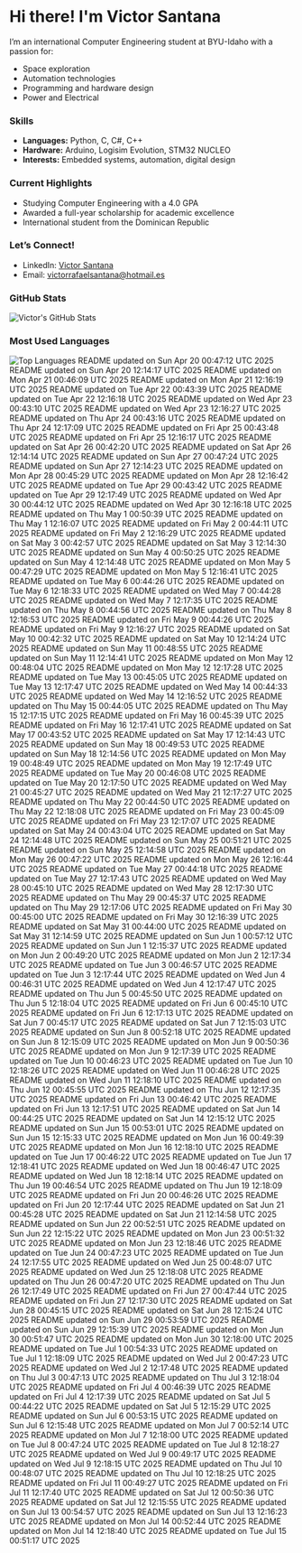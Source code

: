 # Hi there! I'm Victor Santana

I’m an international Computer Engineering student at BYU-Idaho with a passion for:
- Space exploration
- Automation technologies
- Programming and hardware design
- Power and Electrical

### Skills
- **Languages:** Python, C, C#, C++
- **Hardware:** Arduino, Logisim Evolution, STM32 NUCLEO
- **Interests:** Embedded systems, automation, digital design

### Current Highlights
- Studying Computer Engineering with a 4.0 GPA
- Awarded a full-year scholarship for academic excellence
- International student from the Dominican Republic

### Let’s Connect!
- LinkedIn: [Victor Santana](www.linkedin.com/in/victorrafaelsantana)
- Email: victorrafaelsantana@hotmail.es

### GitHub Stats
![Victor's GitHub Stats](https://github-readme-stats.vercel.app/api?username=vrsp05&show_icons=true&theme=tokyonight)

### Most Used Languages
![Top Languages](https://github-readme-stats.vercel.app/api/top-langs/?username=vrsp05&layout=compact&theme=tokyonight)
README updated on Sun Apr 20 00:47:12 UTC 2025
README updated on Sun Apr 20 12:14:17 UTC 2025
README updated on Mon Apr 21 00:46:09 UTC 2025
README updated on Mon Apr 21 12:16:19 UTC 2025
README updated on Tue Apr 22 00:43:39 UTC 2025
README updated on Tue Apr 22 12:16:18 UTC 2025
README updated on Wed Apr 23 00:43:10 UTC 2025
README updated on Wed Apr 23 12:16:27 UTC 2025
README updated on Thu Apr 24 00:43:16 UTC 2025
README updated on Thu Apr 24 12:17:09 UTC 2025
README updated on Fri Apr 25 00:43:48 UTC 2025
README updated on Fri Apr 25 12:16:17 UTC 2025
README updated on Sat Apr 26 00:42:20 UTC 2025
README updated on Sat Apr 26 12:14:14 UTC 2025
README updated on Sun Apr 27 00:47:24 UTC 2025
README updated on Sun Apr 27 12:14:23 UTC 2025
README updated on Mon Apr 28 00:45:29 UTC 2025
README updated on Mon Apr 28 12:16:42 UTC 2025
README updated on Tue Apr 29 00:43:42 UTC 2025
README updated on Tue Apr 29 12:17:49 UTC 2025
README updated on Wed Apr 30 00:44:12 UTC 2025
README updated on Wed Apr 30 12:16:18 UTC 2025
README updated on Thu May  1 00:50:39 UTC 2025
README updated on Thu May  1 12:16:07 UTC 2025
README updated on Fri May  2 00:44:11 UTC 2025
README updated on Fri May  2 12:16:29 UTC 2025
README updated on Sat May  3 00:42:57 UTC 2025
README updated on Sat May  3 12:14:30 UTC 2025
README updated on Sun May  4 00:50:25 UTC 2025
README updated on Sun May  4 12:14:48 UTC 2025
README updated on Mon May  5 00:47:29 UTC 2025
README updated on Mon May  5 12:16:41 UTC 2025
README updated on Tue May  6 00:44:26 UTC 2025
README updated on Tue May  6 12:18:33 UTC 2025
README updated on Wed May  7 00:44:28 UTC 2025
README updated on Wed May  7 12:17:35 UTC 2025
README updated on Thu May  8 00:44:56 UTC 2025
README updated on Thu May  8 12:16:53 UTC 2025
README updated on Fri May  9 00:44:26 UTC 2025
README updated on Fri May  9 12:16:27 UTC 2025
README updated on Sat May 10 00:42:32 UTC 2025
README updated on Sat May 10 12:14:24 UTC 2025
README updated on Sun May 11 00:48:55 UTC 2025
README updated on Sun May 11 12:14:41 UTC 2025
README updated on Mon May 12 00:48:04 UTC 2025
README updated on Mon May 12 12:17:28 UTC 2025
README updated on Tue May 13 00:45:05 UTC 2025
README updated on Tue May 13 12:17:47 UTC 2025
README updated on Wed May 14 00:44:33 UTC 2025
README updated on Wed May 14 12:16:52 UTC 2025
README updated on Thu May 15 00:44:05 UTC 2025
README updated on Thu May 15 12:17:15 UTC 2025
README updated on Fri May 16 00:45:39 UTC 2025
README updated on Fri May 16 12:17:41 UTC 2025
README updated on Sat May 17 00:43:52 UTC 2025
README updated on Sat May 17 12:14:43 UTC 2025
README updated on Sun May 18 00:49:53 UTC 2025
README updated on Sun May 18 12:14:56 UTC 2025
README updated on Mon May 19 00:48:49 UTC 2025
README updated on Mon May 19 12:17:49 UTC 2025
README updated on Tue May 20 00:46:08 UTC 2025
README updated on Tue May 20 12:17:50 UTC 2025
README updated on Wed May 21 00:45:27 UTC 2025
README updated on Wed May 21 12:17:27 UTC 2025
README updated on Thu May 22 00:44:50 UTC 2025
README updated on Thu May 22 12:18:08 UTC 2025
README updated on Fri May 23 00:45:09 UTC 2025
README updated on Fri May 23 12:17:07 UTC 2025
README updated on Sat May 24 00:43:04 UTC 2025
README updated on Sat May 24 12:14:48 UTC 2025
README updated on Sun May 25 00:51:21 UTC 2025
README updated on Sun May 25 12:14:58 UTC 2025
README updated on Mon May 26 00:47:22 UTC 2025
README updated on Mon May 26 12:16:44 UTC 2025
README updated on Tue May 27 00:44:18 UTC 2025
README updated on Tue May 27 12:17:43 UTC 2025
README updated on Wed May 28 00:45:10 UTC 2025
README updated on Wed May 28 12:17:30 UTC 2025
README updated on Thu May 29 00:45:37 UTC 2025
README updated on Thu May 29 12:17:06 UTC 2025
README updated on Fri May 30 00:45:00 UTC 2025
README updated on Fri May 30 12:16:39 UTC 2025
README updated on Sat May 31 00:44:00 UTC 2025
README updated on Sat May 31 12:14:59 UTC 2025
README updated on Sun Jun  1 00:57:12 UTC 2025
README updated on Sun Jun  1 12:15:37 UTC 2025
README updated on Mon Jun  2 00:49:20 UTC 2025
README updated on Mon Jun  2 12:17:34 UTC 2025
README updated on Tue Jun  3 00:46:57 UTC 2025
README updated on Tue Jun  3 12:17:44 UTC 2025
README updated on Wed Jun  4 00:46:31 UTC 2025
README updated on Wed Jun  4 12:17:47 UTC 2025
README updated on Thu Jun  5 00:45:50 UTC 2025
README updated on Thu Jun  5 12:18:04 UTC 2025
README updated on Fri Jun  6 00:45:10 UTC 2025
README updated on Fri Jun  6 12:17:13 UTC 2025
README updated on Sat Jun  7 00:45:17 UTC 2025
README updated on Sat Jun  7 12:15:03 UTC 2025
README updated on Sun Jun  8 00:52:18 UTC 2025
README updated on Sun Jun  8 12:15:09 UTC 2025
README updated on Mon Jun  9 00:50:36 UTC 2025
README updated on Mon Jun  9 12:17:39 UTC 2025
README updated on Tue Jun 10 00:46:23 UTC 2025
README updated on Tue Jun 10 12:18:26 UTC 2025
README updated on Wed Jun 11 00:46:28 UTC 2025
README updated on Wed Jun 11 12:18:10 UTC 2025
README updated on Thu Jun 12 00:45:55 UTC 2025
README updated on Thu Jun 12 12:17:35 UTC 2025
README updated on Fri Jun 13 00:46:42 UTC 2025
README updated on Fri Jun 13 12:17:51 UTC 2025
README updated on Sat Jun 14 00:44:25 UTC 2025
README updated on Sat Jun 14 12:15:12 UTC 2025
README updated on Sun Jun 15 00:53:01 UTC 2025
README updated on Sun Jun 15 12:15:33 UTC 2025
README updated on Mon Jun 16 00:49:39 UTC 2025
README updated on Mon Jun 16 12:18:10 UTC 2025
README updated on Tue Jun 17 00:46:22 UTC 2025
README updated on Tue Jun 17 12:18:41 UTC 2025
README updated on Wed Jun 18 00:46:47 UTC 2025
README updated on Wed Jun 18 12:18:14 UTC 2025
README updated on Thu Jun 19 00:46:54 UTC 2025
README updated on Thu Jun 19 12:18:09 UTC 2025
README updated on Fri Jun 20 00:46:26 UTC 2025
README updated on Fri Jun 20 12:17:44 UTC 2025
README updated on Sat Jun 21 00:45:28 UTC 2025
README updated on Sat Jun 21 12:14:58 UTC 2025
README updated on Sun Jun 22 00:52:51 UTC 2025
README updated on Sun Jun 22 12:15:22 UTC 2025
README updated on Mon Jun 23 00:51:32 UTC 2025
README updated on Mon Jun 23 12:18:46 UTC 2025
README updated on Tue Jun 24 00:47:23 UTC 2025
README updated on Tue Jun 24 12:17:55 UTC 2025
README updated on Wed Jun 25 00:48:07 UTC 2025
README updated on Wed Jun 25 12:18:08 UTC 2025
README updated on Thu Jun 26 00:47:20 UTC 2025
README updated on Thu Jun 26 12:17:49 UTC 2025
README updated on Fri Jun 27 00:47:44 UTC 2025
README updated on Fri Jun 27 12:17:30 UTC 2025
README updated on Sat Jun 28 00:45:15 UTC 2025
README updated on Sat Jun 28 12:15:24 UTC 2025
README updated on Sun Jun 29 00:53:59 UTC 2025
README updated on Sun Jun 29 12:15:39 UTC 2025
README updated on Mon Jun 30 00:51:47 UTC 2025
README updated on Mon Jun 30 12:18:00 UTC 2025
README updated on Tue Jul  1 00:54:33 UTC 2025
README updated on Tue Jul  1 12:18:09 UTC 2025
README updated on Wed Jul  2 00:47:23 UTC 2025
README updated on Wed Jul  2 12:17:48 UTC 2025
README updated on Thu Jul  3 00:47:13 UTC 2025
README updated on Thu Jul  3 12:18:04 UTC 2025
README updated on Fri Jul  4 00:46:39 UTC 2025
README updated on Fri Jul  4 12:17:39 UTC 2025
README updated on Sat Jul  5 00:44:22 UTC 2025
README updated on Sat Jul  5 12:15:29 UTC 2025
README updated on Sun Jul  6 00:53:15 UTC 2025
README updated on Sun Jul  6 12:15:48 UTC 2025
README updated on Mon Jul  7 00:52:14 UTC 2025
README updated on Mon Jul  7 12:18:00 UTC 2025
README updated on Tue Jul  8 00:47:24 UTC 2025
README updated on Tue Jul  8 12:18:27 UTC 2025
README updated on Wed Jul  9 00:49:17 UTC 2025
README updated on Wed Jul  9 12:18:15 UTC 2025
README updated on Thu Jul 10 00:48:07 UTC 2025
README updated on Thu Jul 10 12:18:25 UTC 2025
README updated on Fri Jul 11 00:49:27 UTC 2025
README updated on Fri Jul 11 12:17:40 UTC 2025
README updated on Sat Jul 12 00:50:36 UTC 2025
README updated on Sat Jul 12 12:15:55 UTC 2025
README updated on Sun Jul 13 00:54:57 UTC 2025
README updated on Sun Jul 13 12:16:23 UTC 2025
README updated on Mon Jul 14 00:52:44 UTC 2025
README updated on Mon Jul 14 12:18:40 UTC 2025
README updated on Tue Jul 15 00:51:17 UTC 2025
